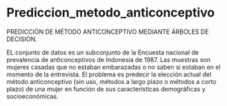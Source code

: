 # Prediccion_metodo_anticonceptivo
PREDICCIÓN DE MÉTODO ANTICONCEPTIVO MEDIANTE ÁRBOLES DE DECISIÓN.

EL conjunto de datos es un subconjunto de la Encuesta nacional de prevalencia de anticonceptivos de Indonesia de 1987. Las muestras son mujeres casadas que no estaban embarazadas o no saben si estaban en el momento de la entrevista. El problema es predecir la elección actual del método anticonceptivo (sin uso, métodos a largo plazo o métodos a corto plazo) de una mujer en función de sus características demográficas y socioeconómicas.
